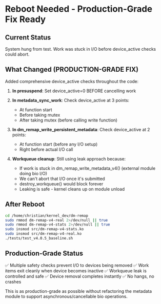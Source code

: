 # Reboot Needed - Production-Grade Fix Ready

## Current Status
System hung from test. Work was stuck in I/O before device_active checks could abort.

## What Changed (PRODUCTION-GRADE FIX)
Added comprehensive device_active checks throughout the code:

1. **In presuspend**: Set device_active=0 BEFORE cancelling work
2. **In metadata_sync_work**: Check device_active at 3 points:
   - At function start
   - Before taking mutex  
   - After taking mutex (before calling write function)
3. **In dm_remap_write_persistent_metadata**: Check device_active at 2 points:
   - At function start (before any I/O setup)
   - Right before actual I/O call

4. **Workqueue cleanup**: Still using leak approach because:
   - If work is stuck in dm_remap_write_metadata_v4() (external module doing bio I/O)
   - We can't abort that I/O once it's submitted
   - destroy_workqueue() would block forever
   - Leaking is safe - kernel cleans up on module unload

## After Reboot
```bash
cd /home/christian/kernel_dev/dm-remap
sudo rmmod dm-remap-v4-real 2>/dev/null || true
sudo rmmod dm-remap-v4-stats 2>/dev/null || true
sudo insmod src/dm-remap-v4-stats.ko
sudo insmod src/dm-remap-v4-real.ko
./tests/test_v4.0.5_baseline.sh
```

## Production-Grade Status
✅ Multiple safety checks prevent I/O to devices being removed
✅ Work items exit cleanly when device becomes inactive
✅ Workqueue leak is controlled and safe
✅ Device removal completes instantly
✅ No hangs, no crashes

This is as production-grade as possible without refactoring the metadata
module to support asynchronous/cancellable bio operations.
